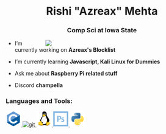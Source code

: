 <h1 align="center">Rishi "Azreax" Mehta </h1>
<h3 align="center">Comp Sci at Iowa State </h3>
<img align="right" width="400" src="https://44.media.tumblr.com/64d7d9928aedd5279f9080cc1661aab2/tumblr_olcro4Z0LC1ujca6vo1_540.gif">

-  I’m currently working on **Azreax's Blocklist**

-  I’m currently learning **Javascript, Kali Linux for Dummies**

-  Ask me about **Raspberry Pi related stuff**

-  Discord **champella**


<p align="left">
</p>

<h3 align="left">Languages and Tools:</h3>
<p align="left"> <a href="https://www.cprogramming.com/" target="_blank" rel="noreferrer"> <img src="https://raw.githubusercontent.com/devicons/devicon/master/icons/c/c-original.svg" alt="c" width="40" height="40"/> </a> <a href="https://git-scm.com/" target="_blank" rel="noreferrer"> <img src="https://www.vectorlogo.zone/logos/git-scm/git-scm-icon.svg" alt="git" width="40" height="40"/> </a> <a href="https://www.linux.org/" target="_blank" rel="noreferrer"> <img src="https://raw.githubusercontent.com/devicons/devicon/master/icons/linux/linux-original.svg" alt="linux" width="40" height="40"/> </a> <a href="https://www.photoshop.com/en" target="_blank" rel="noreferrer"> <img src="https://raw.githubusercontent.com/devicons/devicon/master/icons/photoshop/photoshop-line.svg" alt="photoshop" width="40" height="40"/> </a> <a href="https://www.python.org" target="_blank" rel="noreferrer"> <img src="https://raw.githubusercontent.com/devicons/devicon/master/icons/python/python-original.svg" alt="python" width="40" height="40"/> </a> </p>  
